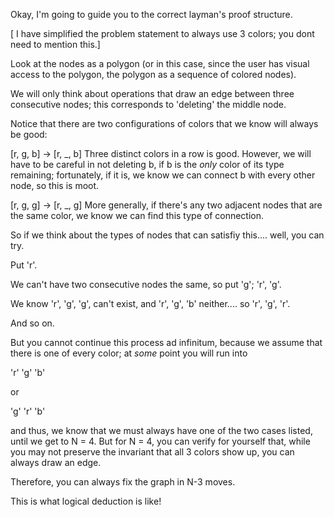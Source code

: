 Okay, I'm going to guide you to the correct layman's proof structure.

[ I have simplified the problem statement to always use 3 colors; you dont need to mention this.]

Look at the nodes as a polygon (or in this case, since the user has visual access to the polygon, the polygon as a sequence of colored nodes). 

We will only think about operations that draw an edge between three consecutive nodes; this corresponds to 'deleting' the middle node. 

Notice that there are two configurations of colors that we know will always be good:

[r, g, b] -> [r, _, b] Three distinct colors in a row is good. However, we will have to be careful in not deleting b, if b is the *only* color of its type remaining; fortunately, if it is, we know we can connect b with every other node, so this is moot. 

[r, g, g] -> [r, _, g] More generally, if there's any two adjacent nodes that are the same color, we know we can find this type of connection.

So if we think about the types of nodes that can satisfiy this.... well, you can try.

Put 'r'. 

We can't have two consecutive nodes the same, so put 'g'; 'r', 'g'.

We know 'r', 'g', 'g', can't exist, and 'r', 'g', 'b' neither.... so 'r', 'g', 'r'.

And so on.

But you cannot continue this process ad infinitum, because we assume that there is one of every color; at *some* point you will run into 

'r' 'g' 'b'

or

'g' 'r' 'b'

and thus, we know that we must always have one of the two cases listed, until we get to N = 4. But for N = 4, you can verify for yourself that, while you may not preserve the invariant that all 3 colors show up, you can always draw an edge.

Therefore, you can always fix the graph in N-3 moves.

This is what logical deduction is like!
